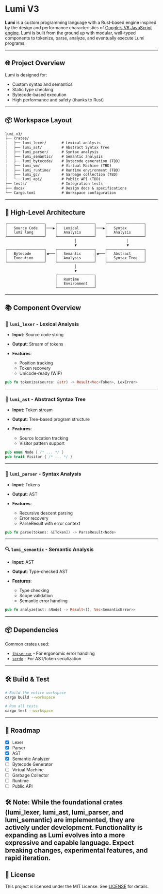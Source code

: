 # Lumi V3

**Lumi** is a custom programming language with a Rust-based engine inspired by the design and performance characteristics of [Google’s V8 JavaScript engine](https://v8.dev/). Lumi is built from the ground up with modular, well-typed components to tokenize, parse, analyze, and eventually execute Lumi programs.

---

## 🌐 Project Overview

Lumi is designed for:

* Custom syntax and semantics
* Static type checking
* Bytecode-based execution
* High performance and safety (thanks to Rust)

---

## 📦 Workspace Layout

```txt
lumi_v3/
├── crates/
│   ├── lumi_lexer/       # Lexical analysis
│   ├── lumi_ast/         # Abstract Syntax Tree
│   ├── lumi_parser/      # Syntax analysis
│   ├── lumi_semantic/    # Semantic analysis
│   ├── lumi_bytecode/    # Bytecode generation (TBD)
│   ├── lumi_vm/          # Virtual Machine (TBD)
│   ├── lumi_runtime/     # Runtime environment (TBD)
│   ├── lumi_gc/          # Garbage collection (TBD)
│   └── lumi_api/         # Public API (TBD)
├── tests/                # Integration tests
├── docs/                 # Design docs & specifications
└── Cargo.toml            # Workspace configuration
```

---

## 🚀 High-Level Architecture

``` text
┌─────────────────┐    ┌─────────────────┐    ┌─────────────────┐
│   Source Code   │───▶│   Lexical       │───▶│   Syntax        │
│   lumi lang     │    │   Analysis      │    │   Analysis      │
└─────────────────┘    └─────────────────┘    └─────────────────┘
                                │                       │
                                ▼                       ▼
┌─────────────────┐    ┌─────────────────┐    ┌─────────────────┐
│   Bytecode      │◀───│   Semantic      │◀───│   Abstract      │
│   Execution     │    │   Analysis      │    │   Syntax Tree   │
└─────────────────┘    └─────────────────┘    └─────────────────┘
                                │
                                ▼
                       ┌─────────────────┐
                       │   Runtime       │
                       │   Environment   │
                       └─────────────────┘
```

---

## 📚 Component Overview

### 🧠 `lumi_lexer` - Lexical Analysis

* **Input**: Source code string
* **Output**: Stream of tokens
* **Features**:

  * Position tracking
  * Token recovery
  * Unicode-ready (WIP)

```rust
pub fn tokenize(source: &str) -> Result<Vec<Token>, LexError>
```

---

### 🌲 `lumi_ast` - Abstract Syntax Tree

* **Input**: Token stream
* **Output**: Tree-based program structure
* **Features**:

  * Source location tracking
  * Visitor pattern support

```rust
pub enum Node { /* ... */ }
pub trait Visitor { /* ... */ }
```

---

### 📐 `lumi_parser` - Syntax Analysis

* **Input**: Tokens
* **Output**: AST
* **Features**:

  * Recursive descent parsing
  * Error recovery
  * ParseResult with error context

```rust
pub fn parse(tokens: &[Token]) -> ParseResult<Node>
```

---

### 🔍 `lumi_semantic` - Semantic Analysis

* **Input**: AST
* **Output**: Type-checked AST
* **Features**:

  * Type checking
  * Scope validation
  * Semantic error handling

```rust
pub fn analyze(ast: &Node) -> Result<(), Vec<SemanticError>>
```

---

## 📦 Dependencies

Common crates used:

* [`thiserror`](https://docs.rs/thiserror) - For ergonomic error handling
* [`serde`](https://docs.rs/serde) - For AST/token serialization

---

## 🛠 Build & Test

```bash
# Build the entire workspace
cargo build --workspace

# Run all tests
cargo test --workspace
```

---

## 🧭 Roadmap

* [x] Lexer                     
* [x] Parser
* [x] AST
* [x] Semantic Analyzer
* [ ] Bytecode Generator
* [ ] Virtual Machine
* [ ] Garbage Collector
* [ ] Runtime
* [ ] Public API

🛠 Note: While the foundational crates (lumi_lexer, lumi_ast, lumi_parser, and lumi_semantic) are implemented, they are actively under development. Functionality is expanding as Lumi evolves into a more expressive and capable language. Expect breaking changes, experimental features, and rapid iteration.
---

## 📄 License

This project is licensed under the MIT License. See [LICENSE](./LICENSE) for details.
